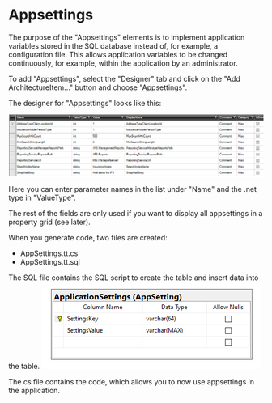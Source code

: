 # Appsettings 

The purpose of the "Appsettings" elements is to implement application variables stored in the SQL database instead of, for example, a configuration file.
This allows application variables to be changed continuously, for example, within the application by an administrator.

To add "Appsettings", select the "Designer" tab and click on the "Add ArchitectureItem..." button and choose "Appsettings".

The designer for "Appsettings" looks like this:

![Alt text](media/appsettings-1.png)

Here you can enter parameter names in the list under "Name" and the .net type in "ValueType".

The rest of the fields are only used if you want to display all appsettings in a property grid (see later).

When you generate code, two files are created:

- AppSettings.tt.cs 
- AppSettings.tt.sql

The SQL file contains the SQL script to create the table and insert data into the table.
![sql table](media/appsettings_2021-04-06-13-20-08.png)

The cs file contains the code, which allows you to now use appsettings in the application.